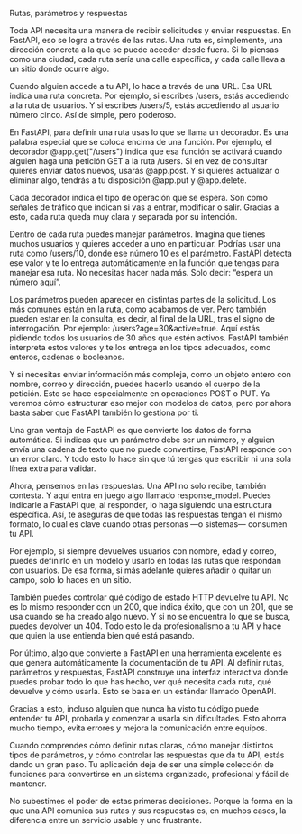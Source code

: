 Rutas, parámetros y respuestas

Toda API necesita una manera de recibir solicitudes y enviar respuestas. En FastAPI, eso se logra a través de las rutas. Una ruta es, simplemente, una dirección concreta a la que se puede acceder desde fuera. Si lo piensas como una ciudad, cada ruta sería una calle específica, y cada calle lleva a un sitio donde ocurre algo.

Cuando alguien accede a tu API, lo hace a través de una URL. Esa URL indica una ruta concreta. Por ejemplo, si escribes /users, estás accediendo a la ruta de usuarios. Y si escribes /users/5, estás accediendo al usuario número cinco. Así de simple, pero poderoso.

En FastAPI, para definir una ruta usas lo que se llama un decorador. Es una palabra especial que se coloca encima de una función. Por ejemplo, el decorador @app.get("/users") indica que esa función se activará cuando alguien haga una petición GET a la ruta /users. Si en vez de consultar quieres enviar datos nuevos, usarás @app.post. Y si quieres actualizar o eliminar algo, tendrás a tu disposición @app.put y @app.delete.

Cada decorador indica el tipo de operación que se espera. Son como señales de tráfico que indican si vas a entrar, modificar o salir. Gracias a esto, cada ruta queda muy clara y separada por su intención.

Dentro de cada ruta puedes manejar parámetros. Imagina que tienes muchos usuarios y quieres acceder a uno en particular. Podrías usar una ruta como /users/10, donde ese número 10 es el parámetro. FastAPI detecta ese valor y te lo entrega automáticamente en la función que tengas para manejar esa ruta. No necesitas hacer nada más. Solo decir: “espera un número aquí”.

Los parámetros pueden aparecer en distintas partes de la solicitud. Los más comunes están en la ruta, como acabamos de ver. Pero también pueden estar en la consulta, es decir, al final de la URL, tras el signo de interrogación. Por ejemplo: /users?age=30&active=true. Aquí estás pidiendo todos los usuarios de 30 años que estén activos. FastAPI también interpreta estos valores y te los entrega en los tipos adecuados, como enteros, cadenas o booleanos.

Y si necesitas enviar información más compleja, como un objeto entero con nombre, correo y dirección, puedes hacerlo usando el cuerpo de la petición. Esto se hace especialmente en operaciones POST o PUT. Ya veremos cómo estructurar eso mejor con modelos de datos, pero por ahora basta saber que FastAPI también lo gestiona por ti.

Una gran ventaja de FastAPI es que convierte los datos de forma automática. Si indicas que un parámetro debe ser un número, y alguien envía una cadena de texto que no puede convertirse, FastAPI responde con un error claro. Y todo esto lo hace sin que tú tengas que escribir ni una sola línea extra para validar.

Ahora, pensemos en las respuestas. Una API no solo recibe, también contesta. Y aquí entra en juego algo llamado response_model. Puedes indicarle a FastAPI que, al responder, lo haga siguiendo una estructura específica. Así, te aseguras de que todas las respuestas tengan el mismo formato, lo cual es clave cuando otras personas —o sistemas— consumen tu API.

Por ejemplo, si siempre devuelves usuarios con nombre, edad y correo, puedes definirlo en un modelo y usarlo en todas las rutas que respondan con usuarios. De esa forma, si más adelante quieres añadir o quitar un campo, solo lo haces en un sitio.

También puedes controlar qué código de estado HTTP devuelve tu API. No es lo mismo responder con un 200, que indica éxito, que con un 201, que se usa cuando se ha creado algo nuevo. Y si no se encuentra lo que se busca, puedes devolver un 404. Todo esto le da profesionalismo a tu API y hace que quien la use entienda bien qué está pasando.

Por último, algo que convierte a FastAPI en una herramienta excelente es que genera automáticamente la documentación de tu API. Al definir rutas, parámetros y respuestas, FastAPI construye una interfaz interactiva donde puedes probar todo lo que has hecho, ver qué necesita cada ruta, qué devuelve y cómo usarla. Esto se basa en un estándar llamado OpenAPI.

Gracias a esto, incluso alguien que nunca ha visto tu código puede entender tu API, probarla y comenzar a usarla sin dificultades. Esto ahorra mucho tiempo, evita errores y mejora la comunicación entre equipos.

Cuando comprendes cómo definir rutas claras, cómo manejar distintos tipos de parámetros, y cómo controlar las respuestas que da tu API, estás dando un gran paso. Tu aplicación deja de ser una simple colección de funciones para convertirse en un sistema organizado, profesional y fácil de mantener.

No subestimes el poder de estas primeras decisiones. Porque la forma en la que una API comunica sus rutas y sus respuestas es, en muchos casos, la diferencia entre un servicio usable y uno frustrante.
